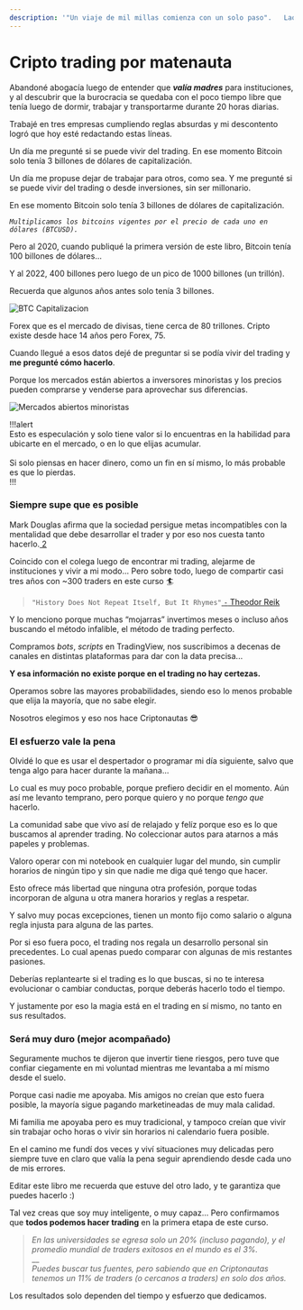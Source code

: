 ```yaml
---
description: '"Un viaje de mil millas comienza con un solo paso".   Lao Tse.'
---
```


# Cripto trading por matenauta

Abandoné abogacía luego de entender que _**valía madres**_ para instituciones, y al descubrir que la burocracia se quedaba con el poco tiempo libre que tenía luego de dormir, trabajar y transportarme durante 20 horas diarias.

Trabajé en tres empresas cumpliendo reglas absurdas y mi descontento logró que hoy esté redactando estas líneas.

Un día me pregunté si se puede vivir del trading. En ese momento Bitcoin solo tenía 3 billones de dólares de capitalización.

Un día me propuse dejar de trabajar para otros, como sea. Y me pregunté si se puede vivir del trading o desde inversiones, sin ser millonario.

En ese momento Bitcoin solo tenía 3 billones de dólares de capitalización.

_`Multiplicamos los bitcoins vigentes por el precio de cada uno en dólares (BTCUSD).`_

Pero al 2020, cuando publiqué la primera versión de este libro, Bitcoin tenía 100 billones de dólares...

Y al 2022, 400 billones pero luego de un pico de 1000 billones (un trillón).

Recuerda que algunos años antes solo tenía 3 billones.

![BTC Capitalizacion](https://user-images.githubusercontent.com/121636966/210031142-ac533acd-16ee-48a9-86dd-cbb57cd6cda2.jpg)

Forex que es el mercado de divisas, tiene cerca de 80 trillones. Cripto existe desde hace 14 años pero Forex, 75.

Cuando llegué a esos datos dejé de preguntar si se podía vivir del trading y **me pregunté cómo hacerlo**.

Porque los mercados están abiertos a inversores minoristas y los precios pueden comprarse y venderse para aprovechar sus diferencias.

![Mercados abiertos minoristas](https://user-images.githubusercontent.com/121636966/210031504-d13dbc1e-b3cf-4ef0-bb37-840a964e3221.jpg)

!!!alert\
Esto es especulación y solo tiene valor si lo encuentras en la habilidad para ubicarte en el mercado, o en lo que elijas acumular.\
\
Si solo piensas en hacer dinero, como un fin en sí mismo, lo más probable es que lo pierdas.\
!!!

### **Siempre supe que es posible**

Mark Douglas afirma que la sociedad persigue metas incompatibles con la mentalidad que debe desarrollar el trader y por eso nos cuesta tanto hacerlo.[ 2](https://www.amazon.com/Trading-Zone-Confidence-Discipline-Attitude-ebook/dp/B004H1TBCG)

Coincido con el colega luego de encontrar mi trading, alejarme de instituciones y vivir a mi modo... Pero sobre todo, luego de compartir casi tres años con \~300 traders en este curso 🏄

> `"History Does Not Repeat Itself, But It Rhymes"`[ `-` Theodor Reik](https://quoteinvestigator.com/2014/01/12/history-rhymes/)

Y lo menciono porque muchas “mojarras” invertimos meses o incluso años buscando el método infalible, el método de trading perfecto.

Compramos _bots_, _scripts_ en TradingView, nos suscribimos a decenas de canales en distintas plataformas para dar con la data precisa...

**Y esa información no existe porque en el trading no hay certezas.**

Operamos sobre las mayores probabilidades, siendo eso lo menos probable que elija la mayoría, que no sabe elegir.

Nosotros elegimos y eso nos hace Criptonautas 😎

### El esfuerzo vale la pena

Olvidé lo que es usar el despertador o programar mi día siguiente, salvo que tenga algo para hacer durante la mañana...

Lo cual es muy poco probable, porque prefiero decidir en el momento. Aún así me levanto temprano, pero porque quiero y no porque _tengo que_ hacerlo.

La comunidad sabe que vivo así de relajado y felíz porque eso es lo que buscamos al aprender trading. No coleccionar autos para atarnos a más papeles y problemas.

Valoro operar con mi notebook en cualquier lugar del mundo, sin cumplir horarios de ningún tipo y sin que nadie me diga qué tengo que hacer.

Esto ofrece más libertad que ninguna otra profesión, porque todas incorporan de alguna u otra manera horarios y reglas a respetar.

Y salvo muy pocas excepciones, tienen un monto fijo como salario o alguna regla injusta para alguna de las partes.

Por si eso fuera poco, el trading nos regala un desarrollo personal sin precedentes. Lo cual apenas puedo comparar con algunas de mis restantes pasiones.

Deberías replantearte si el trading es lo que buscas, si no te interesa evolucionar o cambiar conductas, porque deberás hacerlo todo el tiempo.

Y justamente por eso la magia está en el trading en sí mismo, no tanto en sus resultados.

### Será muy duro (mejor acompañado)

Seguramente muchos te dijeron que invertir tiene riesgos, pero tuve que confiar ciegamente en mi voluntad mientras me levantaba a mí mismo desde el suelo.

Porque casi nadie me apoyaba. Mis amigos no creían que esto fuera posible, la mayoría sigue pagando marketineadas de muy mala calidad.

Mi familia me apoyaba pero es muy tradicional, y tampoco creían que vivir sin trabajar ocho horas o vivir sin horarios ni calendario fuera posible.

En el camino me fundí dos veces y viví situaciones muy delicadas pero siempre tuve en claro que valía la pena seguir aprendiendo desde cada uno de mis errores.

Editar este libro me recuerda que estuve del otro lado, y te garantiza que puedes hacerlo :)

Tal vez creas que soy muy inteligente, o muy capaz... Pero confirmamos que **todos podemos hacer trading** en la primera etapa de este curso.

> _En las universidades se egresa solo un 20% (incluso pagando), y el promedio mundial de traders exitosos en el mundo es el 3%._\
> \_\_\
> _Puedes buscar tus fuentes, pero sabiendo que en Criptonautas tenemos un 11% de traders (o cercanos a traders) en solo dos años._

Los resultados solo dependen del tiempo y esfuerzo que dedicamos.

